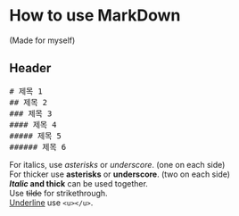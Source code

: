# How to use MarkDown
(Made for myself)

## Header
<pre>
# 제목 1   
## 제목 2   
### 제목 3   
#### 제목 4   
##### 제목 5   
###### 제목 6
</pre>

For italics, use *asterisks* or _underscore_. (one on each side)   
For thicker use **asterisks** or __underscore__. (two on each side)   
**_Italic_ and thick** can be used together.   
Use ~~tilde~~ for strikethrough.   
<u>Underline</u> use `<u></u>`.   
